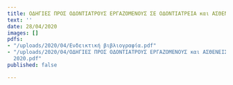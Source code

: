 ```yaml
---
title: ΟΔΗΓΙΕΣ ΠΡΟΣ ΟΔΟΝΤΙΑΤΡΟΥΣ ΕΡΓΑΖΟΜΕΝΟΥΣ ΣΕ ΟΔΟΝΤΙΑΤΡΕΙΑ και ΑΣΘΕΝΕΙΣ
text: ''
date: 28/04/2020
images: []
pdfs:
- "/uploads/2020/04/Ενδεικτική βιβλιογραφία.pdf"
- "/uploads/2020/04/ΟΔΗΓΙΕΣ ΠΡΟΣ ΟΔΟΝΤΙΑΤΡΟΥΣ ΕΡΓΑΖΟΜΕΝΟΥΣ και ΑΣΘΕΝΕΙΣ ΛΟΓΩ ΚΟΡΟΝΑΪΟΥ_ΑΠΡΙΛΙΟΣ
  2020.pdf"
published: false

---
```

